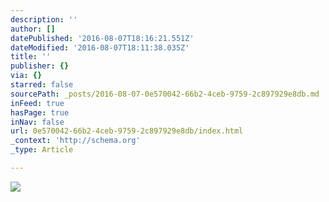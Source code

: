 ```yaml
---
description: ''
author: []
datePublished: '2016-08-07T18:16:21.551Z'
dateModified: '2016-08-07T18:11:38.035Z'
title: ''
publisher: {}
via: {}
starred: false
sourcePath: _posts/2016-08-07-0e570042-66b2-4ceb-9759-2c897929e8db.md
inFeed: true
hasPage: true
inNav: false
url: 0e570042-66b2-4ceb-9759-2c897929e8db/index.html
_context: 'http://schema.org'
_type: Article

---
```

![](https://the-grid-user-content.s3-us-west-2.amazonaws.com/1b0e8c89-cc8c-4e23-8d3e-fed8317c175e.jpg)